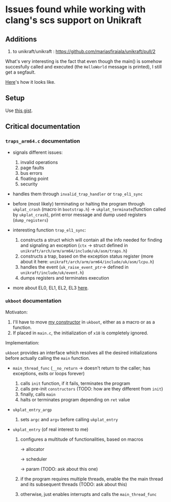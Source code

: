 # Issues found while working with clang's scs support on Unikraft

## Additions
1. to unikraft/unikraft : https://github.com/mariasfiraiala/unikraft/pull/2

What's very interesting is the fact that even though the main() is somehow succesfully called and executed (the `HelloWorld` message is printed), I still get a segfault.

[Here](https://imgur.com/a/ykA237e)'s how it looks like.

## Setup

Use [this gist](https://gist.github.com/mariasfiraiala/6e5d5ad67952c46b79cb12b9875a7241).

## Critical documentation

### `traps_arm64.c` documentation

* signals different issues:

    1. invalid operations
    1. page faults
    1. bus errors
    1. floating point
    1. security

* handles them through `invalid_trap_handler` or `trap_el1_sync`

* before (most likely) terminating or halting the program through `ukplat_crash` (macro in `bootstrap.h`) -> `ukplat_terminate`(function called by `ukplat_crash`), print error message and dump used registers (`dump_registers`)

* interesting function `trap_el1_sync`:

    1. constructs a struct which will contain all the info needed for finding and signaling an exception (`ctx` -> struct defined in `unikraft/arch/arm/arm64/include/uk/asm/traps.h`)
    1. constructs a trap, based on the exception status register (more about it here: `unikraft/arch/arm/arm64/include/uk/asm/lcpu.h`)
    1. handles the event (`uk_raise_event_ptr`-> defined in `unikraft/include/uk/event.h`)
    1. dumps registers and terminates execution

* more about EL0, EL1, EL2, EL3 [here](https://developer.arm.com/documentation/102412/0100/Privilege-and-Exception-levels).

### `ukboot` documentation

Motivaton:

1. I'll have to move [my constructor](https://gist.github.com/mariasfiraiala/60389dd16fef0fdc11d7f7972e320a9a) in `ukboot`, either as a macro or as a function.
1. If placed in `main.c`, the initialization of `x18` is completely ignored. 

Implementation:

`ukboot` provides an interface which resolves all the desired initializations before actually calling the `main` function.

* `main_thread_func` (`__no_return` -> doesn't return to the caller; has exceptions, exits or loops forever)
    1. calls `init` function, if it fails, terminates the program 
    1. calls pre-init `constructors` (TODO: how are they different from `init`)
    1. finally, calls `main`
    1. halts or terminates program depending on `ret` value

* `ukplat_entry_argp`
    1. sets `argc` and `argv` before calling `ukplat_entry`

* `ukplat_entry` (of real interest to me)
    1. configures a multitude of functionalities, based on macros
    
        -> allocator
        
        -> scheduler
        
        -> param (TODO: ask about this one)
        
    1. if the program requires multiple threads, enable the the main thread and its subsequent threads (TODO: ask about this)
    1. otherwise, just enables interrupts and calls the `main_thread_func`
